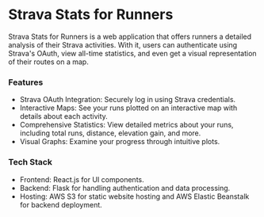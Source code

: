 # Strava Stats for Runners
Strava Stats for Runners is a web application that offers runners a detailed analysis of their Strava activities. With it, users can authenticate using Strava's OAuth, view all-time statistics, and even get a visual representation of their routes on a map.

### Features
* Strava OAuth Integration: Securely log in using Strava credentials.
* Interactive Maps: See your runs plotted on an interactive map with details about each activity.
* Comprehensive Statistics: View detailed metrics about your runs, including total runs, distance, elevation gain, and more.
* Visual Graphs: Examine your progress through intuitive plots.
### Tech Stack
* Frontend: React.js for UI components.
* Backend: Flask for handling authentication and data processing.
* Hosting: AWS S3 for static website hosting and AWS Elastic Beanstalk for backend deployment.
